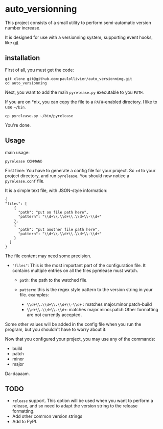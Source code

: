 # auto_versionning

This project consists of a small utility to perform semi-automatic version number increase.

It is designed for use with a versionning system, supporting event hooks, like [git](http://git-scm.org)

## installation

First of all, you must get the code:

    git clone git@github.com:paulollivier/auto_versionning.git
    cd auto_versionning

Next, you want to add the main `pyrelease.py` executable to you `PATH`.

If you are on *nix, you can copy the file to a `PATH`-enabled directory. I like to use `~/bin`.

    cp pyrelease.py ~/bin/pyrelease

You're done.

## Usage

main usage:

    pyrelease COMMAND

First time:
You have to generate a config file for your project. So `cd` to your project directory, and run `pyrelease`. You should now notice a `pyrelease.conf` file.

It is a simple text file, with JSON-style information:

    {
    "files": [
        {
          "path": "put on file path here",
          "pattern": "\\d+\\.\\d+\\.\\d+\\-\\d+"
        },
        {
          "path": "put another file path here",
          "pattern": "\\d+\\.\\d+\\.\\d+\\-\\d+"
        }
      ]
    }

The file content may need some precision.

* `"files"`: This is the most important part of the configuration file.
    It contains multiple entries on all the files pyrelease must watch.

    * `path`: the path to the watched file.
    * `pattern`: this is the regex style pattern to the version string in your file.
        examples:

        * `\\d+\\.\\d+\\.\\d+\\-\\d+` : matches major.minor.patch-build
        * `\\d+\\.\\d+\\.\\d+`: matches major.minor.patch
        Other formatting are not currently accepted.

Some other values will be added in the config file when you run the program, but you shouldn't have to worry about it.

Now that you configured your project, you may use any of the commands:
* build
* patch
* minor
* major

Da-daaaam.

## TODO
* `release` support.
  This option will be used when you want to perform a release, and so need to adapt the version string to the release formatting.
* Add other common version strings
* Add to PyPI.
